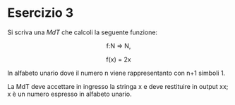 # Esercizio 3

Si scriva una *MdT* che calcoli la seguente funzione:

<center>
f:N => N,

f(x) = 2x
</center>

In alfabeto unario dove il numero n viene rappresentanto con n+1 simboli 1.

La MdT deve accettare in ingresso la stringa x e deve restituire in output xx; x è un numero espresso in alfabeto unario.
